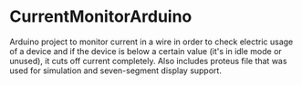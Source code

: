 # CurrentMonitorArduino
Arduino project to monitor current in a wire in order to check electric usage of a device and if the device is below a certain value (it's in idle mode or unused), it cuts off current completely. Also includes proteus file that was used for simulation and seven-segment display support.
